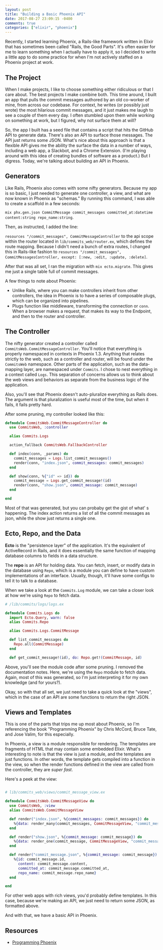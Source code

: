 ```yaml
---
layout: post
title: "Building a Basic Phoenix API"
date: 2017-08-27 23:09:15 -0400 
comments: true
categories: ["elixir", "phoenix"]
---
```


Recently, I started learning Phoenix, a Rails-like framework written in
Elixir that has sometimes been called "Rails, the Good Parts". It's often easier for me to
learn something when I actually have to apply it, so I decided to write a
little app to do some practice for when I'm not actively staffed on a
Phoenix project at work.

## The Project
When I make projects, I like to choose something either ridiculous or that
I care about. The best projects I make combine both. This time
around, I built an app that pulls the commit messages authored by an old co-worker
of mine, from across our codebase. For context, he writes (or possibly just wrote) the
most hilarious commit messages, and it just makes me laugh to see a couple
of them every day. I often stumbled upon them while working on
something at work, but I figured, why not surface them at will?

So, the app I built has a seed file that contains a script that hits the GitHub API to generate
data. There's also an API to surface those messages. The API just returns
some JSON. What's nice about this approach is that a flexible API gives me the
ability the surface the data in a number of ways, including a web app, a Slackbot, and
a Chrome Extension. (I'm playing around with this idea of creating bundles
of software as a product.) But I digress. Today, we're talking about
building an API in Phoenix.

## Generators
Like Rails, Phoenix also comes with some nifty generators. Because my app is
so basic, I just needed to generate one controller, a view, and what are now known in
Phoenix as "schemas." By running this command, I was able to create a
scaffold in a few seconds:

`mix phx.gen.json CommitMessage commit_messages
committed_at:datetime content:string repo_name:string`.

Then, as instructed, I added the line:

`resources "/commit_messages", CommitMessageController` to the api scope
within the router
located in `lib/commits_web/router.ex`, which defines the route mapping.
Because I didn't need a bunch of extra routes, I changed this in Rails-like
fashion to `resources "/commit_messages", CommitMessagesController, except:
[:new, :edit, :update, :delete]`.

After that was all set, I ran the migration with `mix ecto.migrate`. This
gives me just a single table full of commit messages.

A few things to note about Phoenix:
- Unlike Rails, where you can make controllers inherit from other
  controllers, the idea in Phoenix is to have a series of composable plugs,
  which can be organized into pipelines.
- Plugs function like middleware, transforming the connection or `conn`.
  When a browser makes a request, that makes its way to the Endpoint, and
  then to the router and controller.

## The Controller
The nifty generator created a controller called
`CommitsWeb.CommitMessageController`. You'll notice that everything is
properly namespaced in contexts in Phoenix 1.3. Anything that relates
strictly to the web, such as a controller and router, will be found under
the `CommitsWeb` namespace. Other parts of the application, such as the
data-mapping layer, are namespaced under `Commits`. I chose to nest
everything in a context called `Logs`. This separation of concerns allows us
to think about the web views and behaviors as separate from the business
logic of the application.

Also, you'll see that
Phoenix doesn't auto-pluralize everything as Rails does. The argument is
that pluralization is useful most of the time, but when it fails, it fails
pretty hard.

After some pruning, my controller looked like this:

```elixir
defmodule CommitsWeb.CommitMessageController do
  use CommitsWeb, :controller

  alias Commits.Logs

  action_fallback CommitsWeb.FallbackController

  def index(conn, _params) do
    commit_messages = Logs.list_commit_messages()
    render(conn, "index.json", commit_messages: commit_messages)
  end

  def show(conn, %{"id" => id}) do
    commit_message = Logs.get_commit_message!(id)
    render(conn, "show.json", commit_message: commit_message)
  end

end

```
Most of that was generated, but you can probaby get the gist of what'
s happening. The index action returns a list of all the commit messages as
json, while the show just returns a single one.

## Ecto, Repo, and the Data

**Ecto** is the "persistence layer" of the application. It's the equivalent of
ActiveRecord in Rails, and it does essentially the same function of mapping
database columns to fields in a data structure.

The **repo** is an API for holding data. You can fetch, insert, or modify data
in the database using `Repo`, which is a module you can define to have
custom implementations of an interface. Usually, though,
it'll have some configs to tell it to talk to a database.

When we take a look at the `Commits.Log` module, we can take a closer look
at how we're using `Repo` to fetch data.

```elixir
# /lib/commits/logs/logs.ex

defmodule Commits.Logs do
  import Ecto.Query, warn: false
  alias Commits.Repo

  alias Commits.Logs.CommitMessage

  def list_commit_messages do
    Repo.all(CommitMessage)
  end

  def get_commit_message!(id), do: Repo.get!(CommitMessage, id)

```

Above, you'll see the module code after some pruning. I removed the
documentation notes. Here, we're using the `Repo` module
to fetch data. Again, most of this was generated, so I'm just interpreting
it for my own knowledge (and for yours?).

Okay, so with that all set, we just need to take a quick look at the
"views", which in the case of an API are some functions to return the right
JSON.

## Views and Templates

This is one of the parts that trips me up most about Phoenix, so I'm
referencing the book "Programming Phoenix" by Chris McCord, Bruce Tate, and
Jose Valim, for this especially.

In Phoenix, a view is a module responsible for rendering. The templates are
fragments of HTML that may contain some embedded Elixir. What's interesting
to note is that the view is just a module, and the templates are just
functions. In other words, the template gets compiled into a function in the
view, so when the render functions defined in the view are called from the
controller, they are *super fast*.

Here's a peek at the view:

```elixir

# lib/commits_web/views/commit_message_view.ex

defmodule CommitsWeb.CommitMessageView do
  use CommitsWeb, :view
  alias CommitsWeb.CommitMessageView

  def render("index.json", %{commit_messages: commit_messages}) do
    %{data: render_many(commit_messages, CommitMessageView, "commit_message.json")}
  end

  def render("show.json", %{commit_message: commit_message}) do
    %{data: render_one(commit_message, CommitMessageView, "commit_message.json")}
  end

  def render("commit_message.json", %{commit_message: commit_message}) do
    %{id: commit_message.id,
      content: commit_message.content,
      committed_at: commit_message.committed_at,
      repo_name: commit_message.repo_name}
  end

end

```
For other web apps with rich views, you'd probably define templates. In this
case, because we're making an API, we just need to return some JSON, as
formatted above.

And with that, we have a basic API in Phoenix.


## Resources
- [Programming
  Phoenix](https://pragprog.com/book/phoenix/programming-phoenix)
